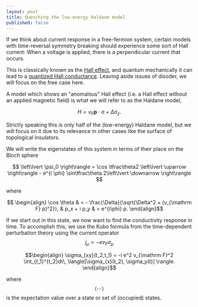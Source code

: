 ```yaml
---
layout: post
title: Quenching the low-energy Haldane model
published: false
---
```


If we think about current response in a free-fermion system, certain models with time-reversal symmetry breaking should experience some sort of Hall current: When a voltage is applied, there is a perpendicular current that occurs.

This is classically known as the [Hall effect][1], and quantum mechanically it can lead to a [quantized Hall conductance][2]. Leaving aside issues of disoder, we will focus on the free case here.

A model which shows an "anomalous" Hall effect (i.e. a Hall effect without an applied magnetic field) is what we will refer to as the Haldane model, 

$$ H = v_{\mathrm F} \mathbf p \cdot \sigma + \Delta \sigma_z. $$

Strictly speaking this is only half of the (low-energy) Haldane model, but we will focus on it due to its relevance in other cases like the surface of topological insulators.

We will write the eigenstates of this system in terms of their place on the Bloch sphere

$$ \left\lvert \psi_0 \right\rangle = \cos \tfrac\theta2 \left\lvert \uparrow \right\rangle - e^{i \phi} \sin\tfrac\theta 2\left\lvert \downarrow \right\rangle $$

where

$$ \begin{align} \cos \theta & = - \frac{\Delta}{\sqrt{\Delta^2 + (v_{\mathrm F} p)^2}}, &   p_x + i p_y & = e^{i\phi} p.
\end{align}$$

If we start out in this state, we now want to find the conductivity response in time. To accomplish this, we use the Kubo formula from the time-dependent perturbation theory using the current operator $$j_\mu = -e v_{\mathrm F} \sigma_\mu$$

$$\begin{align}
  \sigma_{xy}(t_2,t_1) = -i e^2 v_{\mathrm F}^2 \int_{t_1}^{t_2}dt\, \langle[\sigma_{x}(t_2), \sigma_y(t)] \rangle.
\end{align}$$

where $$\langle \cdots \rangle$$ is the expectation value over a state or set of (occupied) states. 

    

[1]: https://en.wikipedia.org/wiki/Hall_effect
[2]: https://en.wikipedia.org/wiki/Quantum_Hall_effect#Integer_quantum_Hall_effect_.E2.80.93_Landau_levels
